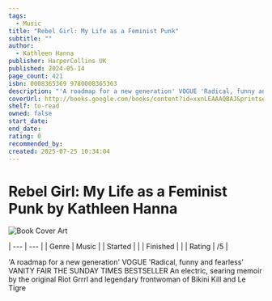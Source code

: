 ```yaml
---
tags:
  - Music
title: "Rebel Girl: My Life as a Feminist Punk"
subtitle: ""
author:
  - Kathleen Hanna
publisher: HarperCollins UK
published: 2024-05-14
page_count: 421
isbn: 0008365369 9780008365363
description: "'A roadmap for a new generation' VOGUE 'Radical, funny and fearless’ VANITY FAIR THE SUNDAY TIMES BESTSELLER An electric, searing memoir by the original Riot Grrrl and legendary frontwoman of Bikini Kill and Le Tigre"
coverUrl: http://books.google.com/books/content?id=xxnLEAAAQBAJ&printsec=frontcover&img=1&zoom=1&source=gbs_api
shelf: to-read
owned: false
start_date: 
end_date: 
rating: 0
recommended_by: 
created: 2025-07-25 10:34:04
---
```


# Rebel Girl: My Life as a Feminist Punk by Kathleen Hanna

![Book Cover Art](http://books.google.com/books/content?id=xxnLEAAAQBAJ&printsec=frontcover&img=1&zoom=1&source=gbs_api)




| --- | --- |
| Genre | Music |
| Started |  |
| Finished |  |
| Rating | /5 |

'A roadmap for a new generation' VOGUE 'Radical, funny and fearless’ VANITY FAIR THE SUNDAY TIMES BESTSELLER An electric, searing memoir by the original Riot Grrrl and legendary frontwoman of Bikini Kill and Le Tigre